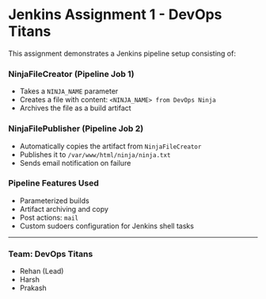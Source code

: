 # Jenkins Assignment 1 - DevOps Titans

This assignment demonstrates a Jenkins pipeline setup consisting of:

###  NinjaFileCreator (Pipeline Job 1)
- Takes a `NINJA_NAME` parameter
- Creates a file with content: `<NINJA_NAME> from DevOps Ninja`
- Archives the file as a build artifact

###  NinjaFilePublisher (Pipeline Job 2)
- Automatically copies the artifact from `NinjaFileCreator`
- Publishes it to `/var/www/html/ninja/ninja.txt`
- Sends email notification on failure

###  Pipeline Features Used
- Parameterized builds
- Artifact archiving and copy
- Post actions: `mail`
- Custom sudoers configuration for Jenkins shell tasks

---

###  Team: DevOps Titans
- Rehan (Lead)
- Harsh
- Prakash


